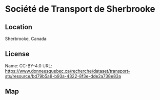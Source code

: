# Société de Transport de Sherbrooke
    
## Location

Sherbrooke, Canada

## License

Name: CC-BY-4.0
URL: https://www.donneesquebec.ca/recherche/dataset/transport-sts/resource/bd79b5a8-b93a-4322-8f3e-dde2a738e83a

## Map

<WorldMap topic="public-transport/rtfs-rt/Societe_de_Transport_de_Sherbrooke/vehicle_positions/#" />
